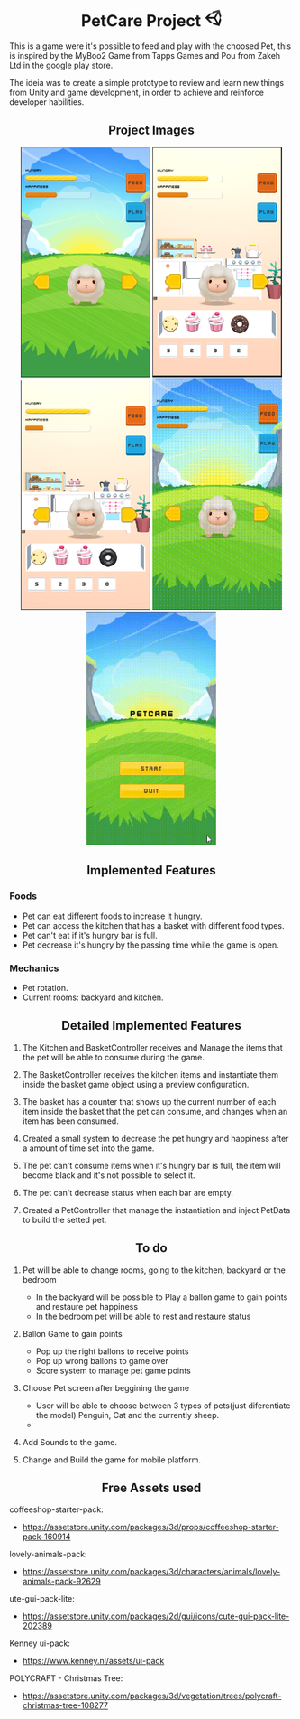 <h1 align="center">PetCare Project <img src="PetCare/Assets/ProjectImagesVideos/UnityImage.jfif" width="30"> </h1>  

This is a game were it's possible to feed and play with the choosed Pet, this is inspired by the MyBoo2 Game from Tapps Games and Pou from Zakeh Ltd in the google play store.

The ideia was to create a simple prototype to review and learn new things from Unity and game development, in order to achieve and reinforce developer habilities.

<h2 align="center">Project Images </h2>

<p align="center">
  <img src="PetCare/Assets/ProjectImagesVideos/Backyard.PNG" width="230">  
  <img src="PetCare/Assets/ProjectImagesVideos/Kitchen.PNG" width="230">
  <img src="PetCare/Assets/ProjectImagesVideos/FullHungry.PNG" width="230">
  <img src="PetCare/Assets/ProjectImagesVideos/PetRotationGif.gif" width="230"/>
  <img src="PetCare/Assets/ProjectImagesVideos/PetCareDemoGif.gif" width="230"/>
</p>
 
<h2 align="center">Implemented Features</h2> 

### Foods
* Pet can eat different foods to increase it hungry.
* Pet can access the kitchen that has a basket with different food types.
* Pet can't eat if it's hungry bar is full.
* Pet decrease it's hungry by the passing time while the game is open.

### Mechanics
* Pet rotation.
* Current rooms: backyard and kitchen.

<h2 align="center">Detailed Implemented Features</h2> 

1. The Kitchen and BasketController receives and Manage the items that the pet will be able to consume during the game.

2. The BasketController receives the kitchen items and instantiate them inside the basket game object using a preview configuration.

3. The basket has a counter that shows up the current number of each item inside the basket that the pet can consume, and changes when an item has been consumed.

4. Created a small system to decrease the pet hungry and happiness after a amount of time set into the game.

5. The pet can't consume items when it's hungry bar is full, the item will become black and it's not possible to select it.

6. The pet can't decrease status when each bar are empty.

7. Created a PetController that manage the instantiation and inject PetData to build the setted pet.

<h2 align="center">To do</h2> 

1. Pet will be able to change rooms, going to the kitchen, backyard or the bedroom
    * In the backyard will be possible to Play a ballon game to gain points and restaure pet happiness
    * In the bedroom pet will be able to rest and restaure status

2. Ballon Game to gain points
    * Pop up the right ballons to receive points
    * Pop up wrong ballons to game over
    * Score system to manage pet game points

3. Choose Pet screen after beggining the game
    * User will be able to choose between 3 types of pets(just diferentiate the model) Penguin, Cat and the currently sheep.
    *
4. Add Sounds to the game.

5. Change and Build the game for mobile platform.

<h2 align="center">Free Assets used</h2> 

coffeeshop-starter-pack: 
* https://assetstore.unity.com/packages/3d/props/coffeeshop-starter-pack-160914

lovely-animals-pack: 
* https://assetstore.unity.com/packages/3d/characters/animals/lovely-animals-pack-92629

ute-gui-pack-lite: 
* https://assetstore.unity.com/packages/2d/gui/icons/cute-gui-pack-lite-202389

Kenney ui-pack: 
* https://www.kenney.nl/assets/ui-pack

POLYCRAFT - Christmas Tree:
* https://assetstore.unity.com/packages/3d/vegetation/trees/polycraft-christmas-tree-108277

